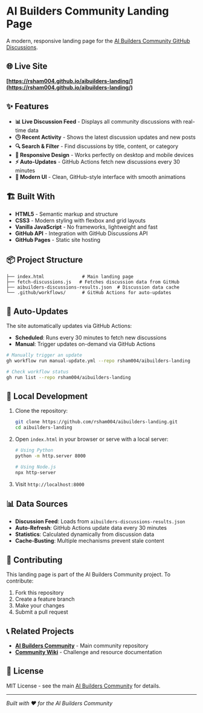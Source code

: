 # AI Builders Community Landing Page

A modern, responsive landing page for the [AI Builders Community GitHub Discussions](https://github.com/AI-Product-Development/aibuilders/discussions).

## 🌐 Live Site

**[https://rsham004.github.io/aibuilders-landing/](https://rsham004.github.io/aibuilders-landing/)**

## ✨ Features

- **📊 Live Discussion Feed** - Displays all community discussions with real-time data
- **🕒 Recent Activity** - Shows the latest discussion updates and new posts
- **🔍 Search & Filter** - Find discussions by title, content, or category
- **📱 Responsive Design** - Works perfectly on desktop and mobile devices
- **⚡ Auto-Updates** - GitHub Actions fetch new discussions every 30 minutes
- **🎨 Modern UI** - Clean, GitHub-style interface with smooth animations

## 🏗️ Built With

- **HTML5** - Semantic markup and structure
- **CSS3** - Modern styling with flexbox and grid layouts  
- **Vanilla JavaScript** - No frameworks, lightweight and fast
- **GitHub API** - Integration with GitHub Discussions API
- **GitHub Pages** - Static site hosting

## 📦 Project Structure

```
├── index.html              # Main landing page
├── fetch-discussions.js   # Fetches discussion data from GitHub
├── aibuilders-discussions-results.json  # Discussion data cache
└── .github/workflows/      # GitHub Actions for auto-updates
```

## 🚀 Auto-Updates

The site automatically updates via GitHub Actions:

- **Scheduled**: Runs every 30 minutes to fetch new discussions
- **Manual**: Trigger updates on-demand via GitHub Actions

```bash
# Manually trigger an update
gh workflow run manual-update.yml --repo rsham004/aibuilders-landing

# Check workflow status
gh run list --repo rsham004/aibuilders-landing
```

## 🔧 Local Development

1. Clone the repository:
   ```bash
   git clone https://github.com/rsham004/aibuilders-landing.git
   cd aibuilders-landing
   ```

2. Open `index.html` in your browser or serve with a local server:
   ```bash
   # Using Python
   python -m http.server 8000
   
   # Using Node.js
   npx http-server
   ```

3. Visit `http://localhost:8000`

## 📊 Data Sources

- **Discussion Feed**: Loads from `aibuilders-discussions-results.json`
- **Auto-Refresh**: GitHub Actions update data every 30 minutes
- **Statistics**: Calculated dynamically from discussion data
- **Cache-Busting**: Multiple mechanisms prevent stale content

## 🤝 Contributing

This landing page is part of the AI Builders Community project. To contribute:

1. Fork this repository
2. Create a feature branch
3. Make your changes
4. Submit a pull request

## 📞 Related Projects

- **[AI Builders Community](https://github.com/AI-Product-Development/aibuilders)** - Main community repository
- **[Community Wiki](https://github.com/AI-Product-Development/wiki)** - Challenge and resource documentation

## 📄 License

MIT License - see the main [AI Builders Community](https://github.com/AI-Product-Development/aibuilders) for details.

---

*Built with ❤️ for the AI Builders Community*
